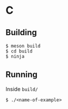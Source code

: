 # C

## Building

```
$ meson build
$ cd build
$ ninja
```

## Running

Inside `build/`

```
$ ./<name-of-example>
```
